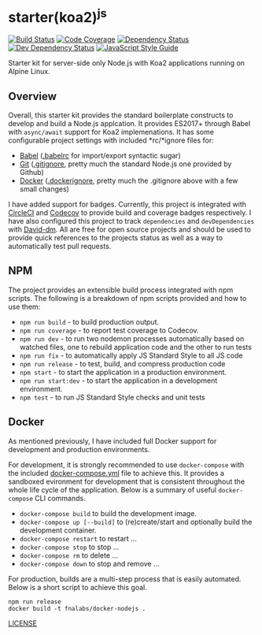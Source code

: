 # starter(koa2)<sup>js</sup>

[![Build Status][circle-image]][circle-url]
[![Code Coverage][codecov-image]][codecov-url]
[![Dependency Status][depstat-image]][depstat-url]
[![Dev Dependency Status][devdepstat-image]][devdepstat-url]
[![JavaScript Style Guide][style-image]][style-url]

Starter kit for server-side only Node.js with Koa2 applications running on Alpine Linux.

## Overview
Overall, this starter kit provides the standard boilerplate constructs to develop and build a Node.js applcation. It provides ES2017+ through Babel with `async/await` support for Koa2 implemenations. It has some configurable project settings with included \*rc/\*ignore files for:
- [Babel](https://babeljs.io/) ([.babelrc](./.babelrc) for import/export syntactic sugar)
- [Git](https://git-scm.com/) ([.gitignore](./.gitignore), pretty much the standard Node.js one provided by Github)
- [Docker](https://www.docker.com/) ([.dockerignore](./.dockerignore), pretty much the .gitignore above with a few small changes)

I have added support for badges. Currently, this project is integrated with [CircleCI](https://circleci.com/) and [Codecov](https://codecov.io/) to provide build and coverage badges respectively. I have also configured this project to track `dependencies` and `devDependencies` with [David-dm](https://david-dm.org/). All are free for open source projects and should be used to provide quick references to the projects status as well as a way to automatically test pull requests.

## NPM
The project provides an extensible build process integrated with npm scripts. The following is a breakdown of npm scripts provided and how to use them:
- `npm run build` - to build production output.
- `npm run coverage` - to report test coverage to Codecov.
- `npm run dev` - to run two nodemon processes automatically based on watched files, one to rebuild application code and the other to run tests
- `npm run fix` - to automatically apply JS Standard Style to all JS code
- `npm run release` - to test, build, and compress production code
- `npm start` - to start the application in a production environment.
- `npm run start:dev` - to start the application in a development environment.
- `npm test` - to run JS Standard Style checks and unit tests

## Docker
As mentioned previously, I have included full Docker support for development and production environments.

For development, it is strongly recommended to use `docker-compose` with the included [docker-compose.yml](./docker-compose.yml) file to achieve this. It provides a sandboxed evironment for development that is consistent throughout the whole life cycle of the application. Below is a summary of useful `docker-compose` CLI commands.
- `docker-compose build` to build the development image.
- `docker-compose up [--build]` to (re)create/start and optionally build the development container.
- `docker-compose restart` to restart ...
- `docker-compose stop` to stop ...
- `docker-compose rm` to delete ...
- `docker-compose down` to stop and remove ...

For production, builds are a multi-step process that is easily automated. Below is a short script to achieve this goal.
```
npm run release
docker build -t fnalabs/docker-nodejs .
```

[LICENSE](./LICENSE)

[circle-image]: https://img.shields.io/circleci/project/github/fnalabs/starter-koa2-js.svg
[circle-url]: https://circleci.com/gh/fnalabs/starter-koa2-js

[codecov-image]: https://img.shields.io/codecov/c/github/fnalabs/starter-koa2-js.svg
[codecov-url]: https://codecov.io/gh/fnalabs/starter-koa2-js

[depstat-image]: https://img.shields.io/david/fnalabs/starter-koa2-js.svg
[depstat-url]: https://david-dm.org/fnalabs/starter-koa2-js

[devdepstat-image]: https://img.shields.io/david/dev/fnalabs/starter-koa2-js.svg
[devdepstat-url]: https://david-dm.org/fnalabs/starter-koa2-js?type=dev

[style-image]: https://img.shields.io/badge/code_style-standard-brightgreen.svg
[style-url]: https://standardjs.com
